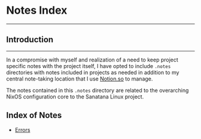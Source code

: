 # Notes Index
-----

## Introduction 
-----
In a compromise with myself and realization of a need to keep project specific notes with the project itself, I have opted to include `.notes` directories with notes included in projects as needed in addition to my central note-taking location that I use [Notion.so](https://notion.so) to manage. 

The notes contained in this `.notes` directory are related to the overarching NixOS configuration core to the Sanatana Linux project. 

## Index of Notes 

- [Errors](./errors/index.md)